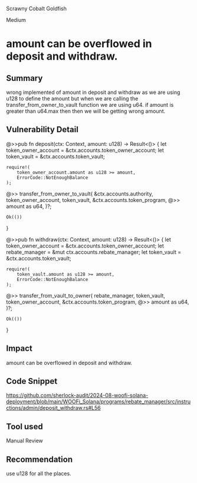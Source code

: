 Scrawny Cobalt Goldfish

Medium

# amount  can be overflowed in deposit and withdraw.

## Summary
wrong  implemented of amount in deposit and withdraw as we are using u128 to define the amount but when we are calling the transfer_from_owner_to_vault function we are using u64. if amount is greater than u64.max then then  we will be getting wrong amount.
## Vulnerability Detail
@>>pub fn deposit(ctx: Context<DepositWithdraw>, amount: u128) -> Result<()> {
    let token_owner_account = &ctx.accounts.token_owner_account;
    let token_vault = &ctx.accounts.token_vault;

    require!(
        token_owner_account.amount as u128 >= amount,
        ErrorCode::NotEnoughBalance
    );

@>>    transfer_from_owner_to_vault(
        &ctx.accounts.authority,
        token_owner_account,
        token_vault,
        &ctx.accounts.token_program,
      @>>  amount as u64,
    )?;

    Ok(())
}

@>>pub fn withdraw(ctx: Context<DepositWithdraw>, amount: u128) -> Result<()> {
    let token_owner_account = &ctx.accounts.token_owner_account;
    let rebate_manager = &mut ctx.accounts.rebate_manager;
    let token_vault = &ctx.accounts.token_vault;

    require!(
        token_vault.amount as u128 >= amount,
        ErrorCode::NotEnoughBalance
    );

   @>> transfer_from_vault_to_owner(
        rebate_manager,
        token_vault,
        token_owner_account,
        &ctx.accounts.token_program,
   @>>     amount as u64,
    )?;

    Ok(())
}
## Impact
amount  can be overflowed in deposit and withdraw.
## Code Snippet
https://github.com/sherlock-audit/2024-08-woofi-solana-deployment/blob/main/WOOFi_Solana/programs/rebate_manager/src/instructions/admin/deposit_withdraw.rs#L56
## Tool used

Manual Review

## Recommendation
use u128 for all the places.